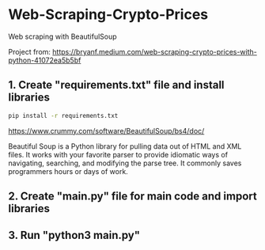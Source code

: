 # Web-Scraping-Crypto-Prices
 Web scraping with BeautifulSoup

 Project from: https://bryanf.medium.com/web-scraping-crypto-prices-with-python-41072ea5b5bf

## 1. Create "requirements.txt" file and install libraries

```bash
pip install -r requirements.txt
```

https://www.crummy.com/software/BeautifulSoup/bs4/doc/

Beautiful Soup is a Python library for pulling data out of HTML and XML files. It works with your favorite parser to provide idiomatic ways of navigating, searching, and modifying the parse tree. It commonly saves programmers hours or days of work.

## 2. Create "main.py" file for main code and import libraries


## 3. Run "python3 main.py"
